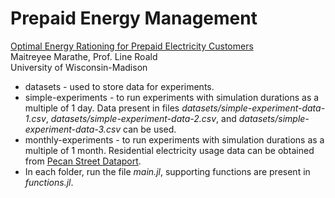 # Prepaid Energy Management

[Optimal Energy Rationing for Prepaid Electricity Customers](https://ieeexplore.ieee.org/abstract/document/10202907)   
Maitreyee Marathe, Prof. Line Roald   
University of Wisconsin-Madison

* datasets - used to store data for experiments.
* simple-experiments - to run experiments with simulation durations as a multiple of 1 day. Data present in files _datasets/simple-experiment-data-1.csv_, _datasets/simple-experiment-data-2.csv_, and _datasets/simple-experiment-data-3.csv_ can be used. 
* monthly-experiments - to run experiments with simulation durations as a multiple of 1 month. Residential electricity usage data can be obtained from [Pecan Street Dataport](https://www.pecanstreet.org/dataport/licenses/). 
* In each folder, run the file _main.jl_, supporting functions are present in _functions.jl_.
